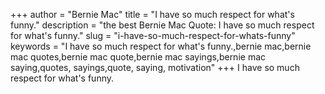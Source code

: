 +++
author = "Bernie Mac"
title = "I have so much respect for what's funny."
description = "the best Bernie Mac Quote: I have so much respect for what's funny."
slug = "i-have-so-much-respect-for-whats-funny"
keywords = "I have so much respect for what's funny.,bernie mac,bernie mac quotes,bernie mac quote,bernie mac sayings,bernie mac saying,quotes, sayings,quote, saying, motivation"
+++
I have so much respect for what's funny.
